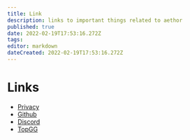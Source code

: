 ```yaml
---
title: Link
description: links to important things related to aethor
published: true
date: 2022-02-19T17:53:16.272Z
tags: 
editor: markdown
dateCreated: 2022-02-19T17:53:16.272Z
---
```


# Links

- [Privacy](https://ae.tricked.pro/privacy)
- [Github](https://github.com/AethorBot)
- [Discord](https://discord.gg/zwUQGAG4cP)
- [TopGG](https://top.gg/bot/870383692403593226)